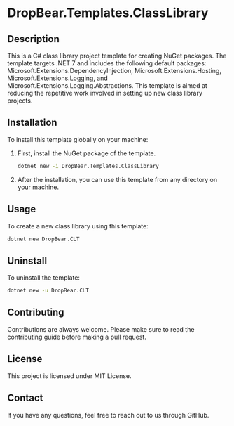 # DropBear.Templates.ClassLibrary

## Description

This is a C# class library project template for creating NuGet packages. The template targets .NET 7 and includes the following default packages: Microsoft.Extensions.DependencyInjection, Microsoft.Extensions.Hosting, Microsoft.Extensions.Logging, and Microsoft.Extensions.Logging.Abstractions. This template is aimed at reducing the repetitive work involved in setting up new class library projects.

## Installation

To install this template globally on your machine:

1. First, install the NuGet package of the template.

    ```bash
    dotnet new -i DropBear.Templates.ClassLibrary
    ```

2. After the installation, you can use this template from any directory on your machine.

## Usage

To create a new class library using this template:

```bash
dotnet new DropBear.CLT
```

## Uninstall

To uninstall the template:

```bash
dotnet new -u DropBear.CLT
```

## Contributing

Contributions are always welcome. Please make sure to read the contributing guide before making a pull request.

## License

This project is licensed under MIT License.

## Contact

If you have any questions, feel free to reach out to us through GitHub.

